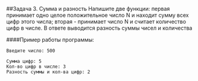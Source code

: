 ##Задача 3. Сумма и разность
Напишите две функции: первая принимает одно целое положительное число N и находит сумму всех цифр этого числа; вторая - принимает число N и считает количество цифр в числе. В ответе выводится разность суммы чисел и количества

####Пример работы программы:
````
Введите число: 500

Сумма цифр: 5
Кол-во цифр в числе: 3
Разность суммы и кол-ва цифр: 2
````